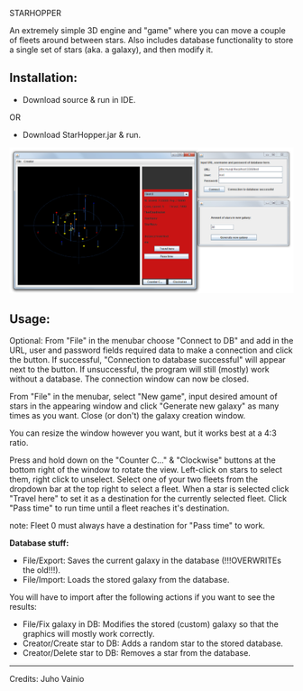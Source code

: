 STARHOPPER


An extremely simple 3D engine and "game" where you can move a couple of fleets around between stars. Also includes database functionality to store a single set of stars (aka. a galaxy), and then modify it.




**Installation:**
---
- Download source & run in IDE.

OR

- Download StarHopper.jar & run.



![ScreenShot](AllWindows.png)


**Usage:**
---
Optional: From "File" in the menubar choose "Connect to DB" and add in the URL, user and password fields required data to make a connection and click the button. If successful, "Connection to database successful" will appear next to the button. If unsuccessful, the program will still (mostly) work without a database. The connection window can now be closed.

From "File" in the menubar, select "New game", input desired amount of stars in the appearing window and click "Generate new galaxy" as many times as you want. Close (or don't) the galaxy creation window.

You can resize the window however you want, but it works best at a 4:3 ratio.

Press and hold down on the "Counter C..." & "Clockwise" buttons at the bottom right of the window to rotate the view. Left-click on stars to select them, right click to unselect. Select one of your two fleets from the dropdown bar at the top right to select a fleet. When a star is selected click "Travel here" to set it as a destination for the currently selected fleet. Click "Pass time" to run time until a fleet reaches it's destination. 

note: Fleet 0 must always have a destination for "Pass time" to work.


**Database stuff:**

- File/Export: Saves the current galaxy in the database (!!!OVERWRITEs the old!!!).
- File/Import: Loads the stored galaxy from the database.

You will have to import after the following actions if you want to see the results:

- File/Fix galaxy in DB: Modifies the stored (custom) galaxy so that the graphics will mostly work correctly.
- Creator/Create star to DB: Adds a random star to the stored database.
- Creator/Delete star to DB: Removes a star from the database.


---


Credits: Juho Vainio
